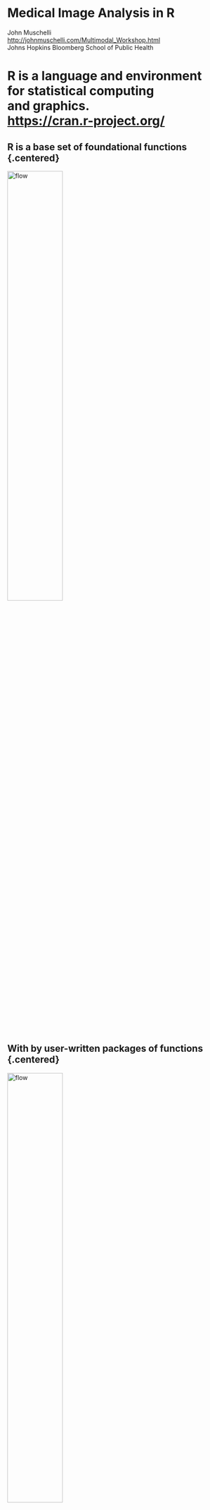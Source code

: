 # Medical Image Analysis in R
John Muschelli<br/>http://johnmuschelli.com/Multimodal_Workshop.html<br/> Johns Hopkins Bloomberg School of Public Health  
<style type="text/css">
article {
  font-size: 30pt;
}
</style>





# R is a language and environment <br>for **statistical** computing <br>and graphics. <br> https://cran.r-project.org/

## R is a base set of foundational functions {.centered}

<img src="figures/r_no_packages.png" style="width:50%; margin: auto;" alt="flow"> 

## With by user-written packages of functions {.centered}


<img src="figures/r_with_packages.png" style="width:50%; margin: auto;" alt="flow"> 


## Benefits of R

- Free, open-source
- Cross-platform
- Over 11000 packages
- Taught by stat/biostat departments
- Packaging system is good (well-documented, tested, relatively-understandable)
- RStudio - company and software


# Everything that exists is an object.<br> Everything that happens is a function call.<br> [@chambers2014object]

## For example:






## Plotting orthographic

![](Multimodal_Workshop_files/figure-html/unnamed-chunk-3-1.png)<!-- -->


## Inspiration<br> <img src="figures/bioconductor.png" style="width:65%; display: inline; margin: auto;" alt="flow"> 

- centralized bioinformatics/genomics packages
- large community/number of packages (> 1300)
- published tutorials and workflows 
- additional requirements to CRAN (e.g. packages need vignettes)


## Inspiration<br> <img src="figures/bioconductor.png" style="width:65%; display: inline; margin: auto;" alt="flow"> 

- team of developers/maintainers
- multiple grants of support 

# Neuroconductor: An R Platform for Medical Imaging Analysis

## Inspiration <img src="figures/nipype.png" style="width:80%; display: inline; margin: auto;" alt="flow">

- integrates multiple neuroimaging software
- standardizes the syntax
- provides workflows
- allows the user to take advantage of all of Python
    - pandas, scikit-learn, Jupyter notebooks



## Inspiration: SPM/MATLAB has GUI + courses!<br> <img src="figures/spm.png" style="width:80%; display: inline; margin: auto;" alt="flow">


## What did R have?
<img src="figures/grandma_meme.jpg" style="width:65%; display: block; margin: auto;" alt="flow">
  <p style='font-size: 12pt;'> [https://imgflip.com/memegenerator/Grandma-Finds-The-Internet](https://imgflip.com/memegenerator/Grandma-Finds-The-Internet)
  </p>  


## What did R have?

  <img src="figures/imaging_task_view.png" style="width:100%; display: inline; margin: auto;" alt="flow">
  


# <img src="figures/neuroconductor_brain_type_bbg.png" style="width:80%; display: inline; margin: auto;" alt="flow"><br> An R Platform for <br> Medical Imaging Analysis


## What **really** is Neuroconductor?

1.  A community of developers and users of R packages for imaging
2.  A website [https://neuroconductor.org/](https://neuroconductor.org/).
    - with tutorials and help
3.  A team helping developers and users (John, Adi Gherman, Ciprian Crainiceanu, Brian Caffo)
4.  A centralized repository of maintained packages





## Goal: Centralize the packages (currently 56)

  <img src="figures/neuroc_list_packages.png" style="width:100%; display: inline; margin: auto;" alt="flow">


----
<div class="container"> 
<div id="left_col2"> 
<h2>Neuroconductor Goal: </h2>

<div style='font-size: 28pt;'>

Detailed **tutorials** on how to actually perform an analysis  

</br>

- [http://johnmuschelli.com/neuroc](http://johnmuschelli.com/neuroc/)  

</div> 
</div>    
<div id="right_col2">
<img src="figures/cat_analysis.gif" style="width:80%; display: block; margin: auto;">
<p style='font-size: 10pt;'> From [http://i.imgur.com/0Y1xISa.gifv](http://i.imgur.com/0Y1xISa.gifv).
</p>
</div>
</div>



----
<div class="container"> 
<div id="left_col2"> 
  <h2>Workflow for an Analysis</h2>
<div style='font-size: 32pt;'>

- bash <img src="figures/Bash-new-600x600.png" style="width:20%; display: inline; margin: auto;" alt="flow"> 
- FSL <img src="figures/FSL.png" style="width:20%; display: inline; margin: auto;" alt="flow"> 
- ANTs <img src="figures/ants.png" style="width:20%; display: inline; margin: auto;" alt="flow"> 
- MRIcroGL <img src="figures/mricrogl.png" style="width:20%; display: inline; margin: auto;" alt="flow"> 
- OsiriX <img src="figures/OsiriX.png" style="width:20%; display: inline; margin: auto;" alt="flow"> 
- SPM 12 <img src="figures/spm12.png" style="width:20%; display: inline; margin: auto;" alt="flow"> 

</div>
  </div>    
  <div id="right_col2">
<img src="figures/workflow_edited_nonR.png" style="width:70%; display: block; margin: auto;" alt="flow">
  </div>
</div>


----
<div class="container"> 
<div id="left_col2"> 
  <h2>Workflow for an Analysis</h2>
<div style='font-size: 32pt;'>
  
Multiple pieces of software used

  - all different syntax
</div>
  </div>    
  <div id="right_col2">
<img src="figures/workflow_edited_nonR.png" style="width:70%; display: block; margin: auto;" alt="flow">
  </div>
</div>


## It's typical to have lots of software choices

<img src="figures/carp_2012_figure_full.jpg" style="width:550px; display: block; margin: auto;" alt="flow">

<!-- ![](figures/carp_2012_figure_full.jpg) -->

Carp, Joshua. "The secret lives of experiments: methods reporting in the fMRI literature." Neuroimage 63.1 (2012): 289-300.

----
<div class="container"> 
<div id="left_col2"> 
  <h2>Goal: </h2>
<div style='font-size: 24pt;'>
  
Lower the bar to entry 

- all R code
    - pipeline tool
    - "native" R code

Complete pipeline
  
  - preprocessing and analysis
</div>
  </div>    
  <div id="right_col2">
<img src="figures/workflow_edited_R.png" style="width:70%; display: block; margin: auto;" alt="flow">
  </div>
</div>

## Using R as a Pipeline Tool: fslr

- `fslr` package - call FSL from R

- Requires FSL to be installed and in PATH
    - FSL only available on Unix-style systems

<img src="figures/fslr.png" style="width:70%; display: block; margin: auto;" alt="flow">


## Why not CRAN: The story of ANTsR

ANTs: Advanced Normalization Tools

- State-of-the-art image processing pipelines
- Built at UPenn under Brian Avants
    - Group has won challenges for imaging analysis
- Still actively maintained and developed
- Depends on the Insight ToolKit (ITK) medical image processing library


## The story of ANTsR: Porting ANTs to R 

- Group tried to wrap C++ code with Rcpp for it to work "seamlessly" with R
- [Had some issues with CRAN](https://github.com/stnava/ANTsR/issues/8)
- Most developers response: "just make it work"
- **NOT** like `fslr` - this built the libraries and could be called using `.Call`
    - possible (not yet) to use on Windows

## Why not CRAN: Dependencies

- ANTsR depends on `CMake`: <img src="figures/cmake_logo.png" style="width:30%; display: inline; margin: auto;" alt="flow">
- ANTsR also depends on ITKR - large code base
- External dependencies are not always welcome
- [CRAN response](https://stat.ethz.ch/pipermail/r-package-devel/2015q2/000106.html): <img src="figures/cmake.png" style="width:30%; display: inline; margin: auto;" alt="flow"> (more or less)

## Why not CRAN: Checks

- We would like more stringent checks than CRAN (like vignettes) like Bioconductor
- But **also** more lenient ones 
  - Examples may take > 5 seconds to compile
  - Time to build package may take a while
  - May not work on Windows if not applicable

## Why not CRAN: Data

Medical images are big (> 5 mb) compared to code

**CRAN doesn't like this**

- Example data packages are harder to get passed
- We got `kirby21.t1` and `kirby21.fmri`, but they have an implicit downloader function in the code
- Necessary for testing code examples in imaging
  - **STANDARDIZED** file location (`system.file`)

# Solution: Build a Bioconductor-like Solution using Current Tools

## Git and GitHub

- Git version control system: stores changes of files 
<img src="figures/git_logo.png" style="width:20%; display: block; margin: auto;" alt="flow"> 

- GitHub is an **online** server of repositories
- Distribute packages and install them via `devtools::install_github`

<img src="figures/github-logo.png" style="width:25%; display: block; margin: auto;" alt="flow"> 

## Continuous Integration: Travis and Appveyor

- Builds and checks R packages on Windows (Appveyor) and Linux/OS X (Travis CI)
- Works well with GitHub

<img src="figures/travis_logo.png" style="width:40%; display: inline; margin: auto;" alt="flow"> &emsp;&emsp;&emsp; <img src="figures/appveyor.png" style="width:20%; display: inline; margin: auto;" alt="flow"> 

----
<div class="container"> 
<div id="left_col2"> 
  <h2>Development Pipeline: </h2>
  
<div style='font-size: 28pt;'>
  
Check the package for stability

- check against other imaging software (e.g. FSL)

</div> 
  </p>
</div>    
  <div id="right_col2">
  
  <img src="figures/neuroc_workflow.png" style="width:75%; display: block; margin: auto;" alt="flow"> 
  </div>
</div>



## ANTsR Revisited: Helping Developers

- GitHub allows the Neuroconductor team to help fix issues
- Standardized ANTsR checking for NeuroC
- Pull Requests to Group ICA package (Brian Caffo)
- Remove unnecessary hurdles for developers

## Neuroconductor Capabilities


Capabilities               Packages                                   
-------------------------  -------------------------------------------
DICOM Images               oro.dicom, dcm2niir, divest, ANTsR         
NIfTI Images               oro.nifti, RNifti, ANTsR                   
Image Registration         spm12r, fslr, ANTsR, freesurfer            
Inhomogeneity Correction   spm12r, fslr, ANTsR                        
Brain Extraction           spm12r, fslr, ANTsR, extrantsr             
Structure Segmentation     spm12r, fslr, ANTsR, extrantsr, freesurfer 
Intensity Normalization    WhiteStripe, neurobase, ANTsR              
3D Smoothing               ANTsR, spm12r, fslr                        
Temporal Filtering         spm12r, fslr, ANTsR                        
Slice-timing correction    spm12r, fslr                               
DTI models                 rcamino, oro.dti, fslr                     



## Benefits of Neuroconductor: 

<div style='font-size: 32pt;'>
  
Allow imaging to use all R has to offer:
  
- Statistics and Machine Learning
- Versioning and testing
- Reproducibile reports and analyses
- Shiny (web applications)
- Genomics/Imaging analysis in one platform
    - Bioconductor
  
</div>


## <img src="figures/neuroconductor_iconwithtype_bbg.png" style="width:10%; display: inline; margin: auto;" alt="flow"> Neuroconductor Downsides

<div style='font-size: 28pt;'>

1.  More control over the workflow = more work
2.  Users need external software (versions/installation)
3.  No control over external software
    - if maintainer changes something, not much recourse
4.  Need the content (buy-in from the community)

</div>

----
<div class="container"> 
<div id="left_col2"> 
  <h2>Potential Neuroconductor Downsides: </h2>
<div style='font-size: 24pt;'>

Enabling statisticians to do preprocessing also **enables** imagers to do advanced statistics.

- Why enlist us for only this part?

</div>
  </div>    
  <div id="right_col2">
<img src="figures/workflow_edited.png" style="width:70%; display: block; margin: auto;" alt="flow">
  </div>
</div>


## Training we are providing

<div class="container"> 
   <div class="left-half" style="font-size: 28pt;">
   Coursera Course: Introduction to Neurohacking In R 
  </div>
  <div class="right-half" style="font-size: 28pt;">
  <img src="figures/neurohacking_logo.png" style="width:40%;" alt="neurohacking">
  </div>
[https://www.coursera.org/learn/neurohacking/](https://www.coursera.org/learn/neurohacking/)

<div style="font-size: 28pt;">
   Neuroimaging analysis within R (ISBI, Melbourne, April 2017)

   ENAR 2018
</div>
</div>


# Without Knowing the Processing,<br> Analyses Cannot be Trusted

# No Code = No Method

# Current Neuroconductor Packages Overviews

## dcm2niir and divest: Converting DICOM data

- `dcm2nii` by Dr. Chris Rorden
    - jackknife for almost any DICOM type to NIfTI
- `dcm2niir` wraps a binary executable of dcm2nii
    - calls the command prompt (not always Windows-friendly)
- `divest` wraps the background C++ code of dcm2nii
    - runs in "native" R

## neurohcp: Human Connectome Project 

- Allows you to download data from [Human Connectome Project](https://www.humanconnectome.org/)
- The 1200 Subjects release: behavioral and 3T MR imaging data from 1206 healthy young adult participants.  Standardized protocol.
- Tutorial: http://johnmuschelli.com/neuroc/neurohcp


## spm12r: Wrapper Functions for SPM

- Wraps some MATLAB code to call SPM scripts
- Built from SPM batch commands
- `spm12_slice_timing`, `spm12_realign`
- `spm12_coregister`, `spm12_segment`
- `spm12_normalize`, `spm12_smooth`
- http://johnmuschelli.com/neuroc/fmri_analysis_spm12r/index.html

## rcamino: Port of Camino Software

- Wraps [Camino Diffusion MRI Toolkit](http://camino.cs.ucl.ac.uk/)
- Takes in b-values, b-vectors, and tensors
- Fits models for DTI data
- http://johnmuschelli.com/neuroc/DTI_analysis_rcamino/index.html


## extrantsr: Extra functions for ANTsR

- Wraps `ANTsR` functions for nifti objects (from oro.nifti)
- `malf` function - performs a basic MALF algorithm
- `within_visit_registration` - performs within-visit registration for structural MRI
- `preprocess_mri_within` - pipeline to process within-visit sMRI


## malf.templates: Segmented T1-weighted Images 

- Data from the MICCAI 2012 Challenge on Multi-atlas Labelling Data
- From OASIS project and the labeled data as provided by
Neuromorphometrics, Inc. (http://Neuromorphometrics.com/) 
- Have T1-weighted image, brain mask, image with mask applied, substructure segmentation
    - Hand segmented structures - useful for multi-atlas label fusion (MALF)


## malf.templates: Segmented T1-weighted Images 

![](Multimodal_Workshop_files/figure-html/unnamed-chunk-6-1.png)<!-- -->

## MALF: Skull Stripping Example

<div class="container">
  <div class="left-half"> 
From [@mass]:

<img src="figures/malf_figure.jpg" style="width: 75%; display: block; margin: auto;">
</div>
  <div class="right-half"> 

- Register templates to an subject T1 
- Apply transformation to the label/mask, average over voxels
    - there are "smarter" (e.g. weighted) ways
</div>
</div>



## Neuroconductor installer:

Provide an installer to download the current packages: 


```r
source("https://neuroconductor.org/neurocLite.R")
neurocLite("kirby21.fmri")
neurocLite("neurobase")
neurocLite("ANTsR")
```


## `kirby21.fmri`: fMRI data from Kirby21


```r
library(kirby21.t1) # load T1 data
library(kirby21.fmri) # load fMRI data
library(kirby21.base) # helper package to download data
library(neurobase) # neuroconductor base package
fnames = get_image_filenames_list(
  modalities = c("fMRI", "T1"), id = 113, visit = 1)
print(fnames)
t1_fname = fnames$T1 
fmri_fname = fnames$fMRI
```

```
                                                 fMRI 
"library/kirby21.fmri/visit_1/113/113-01-fMRI.nii.gz" 
                                                   T1 
    "library/kirby21.t1/visit_1/113/113-01-T1.nii.gz" 
```

## Plot the T1

![](Multimodal_Workshop_files/figure-html/unnamed-chunk-10-1.png)<!-- -->

<!-- ## A DTI Example -->

<!-- - Download the Diffusion data for an HCP subject -->

<!-- ```{r eval = FALSE, echo = TRUE} -->
<!-- library(neurohcp) -->
<!-- result = download_hcp_dir("HCP/100307/T1w/Diffusion", verbose = FALSE) -->
<!-- print(basename(result$output_files)) -->
<!-- ```` -->

<!-- ```{r, eval = TRUE, echo = FALSE} -->
<!-- result = list(output_files = c("bvals", "bvecs", "data.nii.gz", "grad_dev.nii.gz", "nodif_brain_mask.nii.gz") -->
<!-- ) -->
<!-- result$output_files -->
<!-- ``` -->

<!-- ## Fit a DTI Model -->

<!-- ```{r eval = FALSE} -->
<!-- # Extract the DTI files for the subject and name them using the NIfTI format -->
<!-- library(neurobase) -->
<!-- library(rcamino) -->
<!-- outfiles <- result$output_files -->
<!-- names(outfiles) <- neurobase::nii.stub(basename(outfiles)) -->

<!-- # Specify the B-values and B-vectors used in the HCP database for further processing: -->
<!-- camino_fsl2scheme(bvecs = outfiles[["bvecs"]], bvals = outfiles[["bvals"]], -->
<!--     outfile = "hcp.scheme") -->

<!-- # Convert the diffusion data from NIfTI to Camino format: -->
<!-- camino_image2voxel(infile = outfiles[["data"]], outfile = "dwi.Bfloat") -->

<!-- # Fit the diffusion tensor imaging model: -->
<!-- camino_modelfit(infile = "dwi.Bfloat", outfile = "dt.Bdouble",  -->
<!--     scheme = "hcp.scheme", gradadj = outfiles[["grad_dev"]], -->
<!--     model = "ldt", mask = outfiles[["nodif_brain_mask"]]) -->

<!-- # Produce the FA and MD maps from the fitted tensor data: -->
<!-- fa <- camino_fa_img(infile = "dt.Bdouble", inputmodel = "dt", header = outfiles[["data"]]) -->
<!-- md <- camino_md_img(infile = "dt.Bdouble", inputmodel = "dt", header = outfiles[["data"]]) -->
<!-- ``` -->


## Future work
  - F1000 R packages channel - get publication for workflow
  - Removing dupliate packages from CRAN - like Bioconductor
  - Docker image for Neuroconductor: <img src="figures/docker.png" style="width:15%; display: inline; margin: auto;" alt="flow">   
    - have all dependencies/external software in one container

## Go to

http://johnmuschelli.com/imaging_in_r/index.html

Example MPRAGE T1 image can be found at [http://bit.ly/pittimg](http://bit.ly/pittimg)

Download the `.R` file
[http://bit.ly/pittscript](http://bit.ly/pittscript)

fMRI in Shiny
[http://bit.ly/shinybrain](http://bit.ly/shinybrain)

Papaya Example
[http://bit.ly/pittpapaya](http://bit.ly/pittpapaya)

## References
